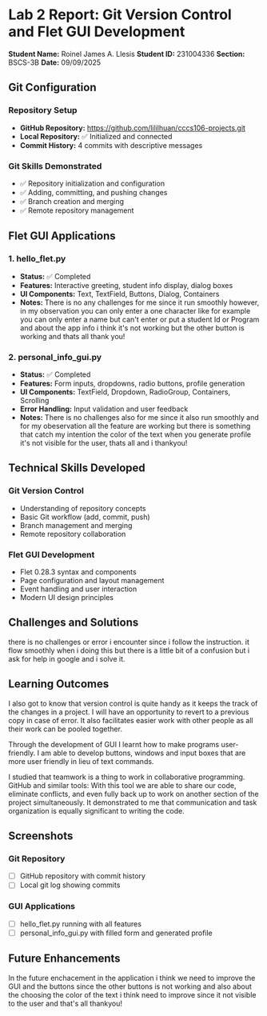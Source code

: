 # Lab 2 Report: Git Version Control and Flet GUI Development

**Student Name:** Roinel James A. Llesis
**Student ID:** 231004336
**Section:** BSCS-3B
**Date:** 09/09/2025

## Git Configuration

### Repository Setup
- **GitHub Repository:** https://github.com/lililhuan/cccs106-projects.git
- **Local Repository:** ✅ Initialized and connected
- **Commit History:** 4 commits with descriptive messages

### Git Skills Demonstrated
- ✅ Repository initialization and configuration
- ✅ Adding, committing, and pushing changes
- ✅ Branch creation and merging
- ✅ Remote repository management

## Flet GUI Applications

### 1. hello_flet.py
- **Status:** ✅ Completed
- **Features:** Interactive greeting, student info display, dialog boxes
- **UI Components:** Text, TextField, Buttons, Dialog, Containers
- **Notes:** There is no any challenges for me since it run smoothly however, in my observation you can only enter a one character like for example you can only enter a name but can't enter or put a student Id or Program and about the app info i think it's not working but the other button is working and thats all thank you!

### 2. personal_info_gui.py
- **Status:** ✅ Completed
- **Features:** Form inputs, dropdowns, radio buttons, profile generation
- **UI Components:** TextField, Dropdown, RadioGroup, Containers, Scrolling
- **Error Handling:** Input validation and user feedback
- **Notes:** There is no challenges also for me since it also run smoothly and for my obeservation all the feature are working but there is something that catch my intention the color of the text when you generate profile it's not visible for the user, thats all and i thankyou!

## Technical Skills Developed

### Git Version Control
- Understanding of repository concepts
- Basic Git workflow (add, commit, push)
- Branch management and merging
- Remote repository collaboration

### Flet GUI Development
- Flet 0.28.3 syntax and components
- Page configuration and layout management
- Event handling and user interaction
- Modern UI design principles

## Challenges and Solutions

there is no challenges or error i encounter since i follow the instruction. it flow smoothly when i doing this but there is a little bit of a confusion but i ask for help in google and i solve it.

## Learning Outcomes

I also got to know that version control is quite handy as it keeps the track of the changes in a project. I will have an opportunity to revert to a previous copy in case of error. It also facilitates easier work with other people as all their work can be pooled together.

Through the development of GUI I learnt how to make programs user-friendly. I am able to develop buttons, windows and input boxes that are more user friendly in lieu of text commands.

I studied that teamwork is a thing to work in collaborative programming. GitHub and similar tools: With this tool we are able to share our code, eliminate conflicts, and even fully back up to work on another section of the project simultaneously. It demonstrated to me that communication and task organization is equally significant to writing the code.

## Screenshots

### Git Repository
- [ ] GitHub repository with commit history
- [ ] Local git log showing commits

### GUI Applications
- [ ] hello_flet.py running with all features
- [ ] personal_info_gui.py with filled form and generated profile

## Future Enhancements

In the future enchacement in the application i think we need to improve the GUI and the buttons since the other buttons is not working and  also about the choosing the color of the text i think need to improve since it not visible to the user and that's all thankyou!